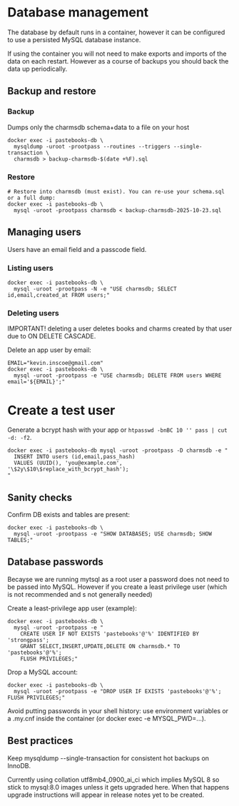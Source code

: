 # Database management

The database by default runs in a container, however it can be configured to use a persisted MySQL database instance.

If using the container you will not need to make exports and imports of the data on each restart. However as a course of backups you should back the data up periodically. 

## Backup and restore

### Backup

Dumps only the charmsdb schema+data to a file on your host

```
docker exec -i pastebooks-db \
  mysqldump -uroot -prootpass --routines --triggers --single-transaction \
  charmsdb > backup-charmsdb-$(date +%F).sql
```

### Restore

```
# Restore into charmsdb (must exist). You can re-use your schema.sql or a full dump:
docker exec -i pastebooks-db \
  mysql -uroot -prootpass charmsdb < backup-charmsdb-2025-10-23.sql
```

## Managing users

Users have an email field and a passcode field.

### Listing users

```
docker exec -i pastebooks-db \
  mysql -uroot -prootpass -N -e "USE charmsdb; SELECT id,email,created_at FROM users;"
```

### Deleting users

IMPORTANT! deleting a user deletes books and charms created by that user due to 
ON DELETE CASCADE.

Delete an app user by email:

```
EMAIL="kevin.inscoe@gmail.com"
docker exec -i pastebooks-db \
  mysql -uroot -prootpass -e "USE charmsdb; DELETE FROM users WHERE email='${EMAIL}';"
```

# Create a test user

Generate a bcrypt hash with your app or `htpasswd -bnBC 10 '' pass | cut -d: -f2`.

```
docker exec -i pastebooks-db mysql -uroot -prootpass -D charmsdb -e "
  INSERT INTO users (id,email,pass_hash)
  VALUES (UUID(), 'you@example.com', '\$2y\$10\$replace_with_bcrypt_hash');
"
```

## Sanity checks

Confirm DB exists and tables are present:

```
docker exec -i pastebooks-db \
  mysql -uroot -prootpass -e "SHOW DATABASES; USE charmsdb; SHOW TABLES;"
```

## Database passwords

Becayse we are running mytsql as a root user a password does not need to be passed into MySQL. However if you create a least privilege user (which is not recommended and s not generally needed)

Create a least-privilege app user (example):

```
docker exec -i pastebooks-db \
  mysql -uroot -prootpass -e "
    CREATE USER IF NOT EXISTS 'pastebooks'@'%' IDENTIFIED BY 'strongpass';
    GRANT SELECT,INSERT,UPDATE,DELETE ON charmsdb.* TO 'pastebooks'@'%';
    FLUSH PRIVILEGES;"
```

Drop a MySQL account:

```
docker exec -i pastebooks-db \
  mysql -uroot -prootpass -e "DROP USER IF EXISTS 'pastebooks'@'%'; FLUSH PRIVILEGES;"

```

Avoid putting passwords in your shell history: use environment variables or a .my.cnf inside the container (or docker exec -e MYSQL_PWD=...).

## Best practices

Keep mysqldump --single-transaction for consistent hot backups on InnoDB.

Currently using collation utf8mb4_0900_ai_ci which implies MySQL 8 so stick to mysql:8.0 images unless it gets upgraded here. When that happens upgrade instructions will appear in release notes yet to be created.

